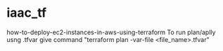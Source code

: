 # iaac_tf
how-to-deploy-ec2-instances-in-aws-using-terraform
To run plan/aplly usng .tfvar give command "terraform plan -var-file <file_name>.tfvar"
